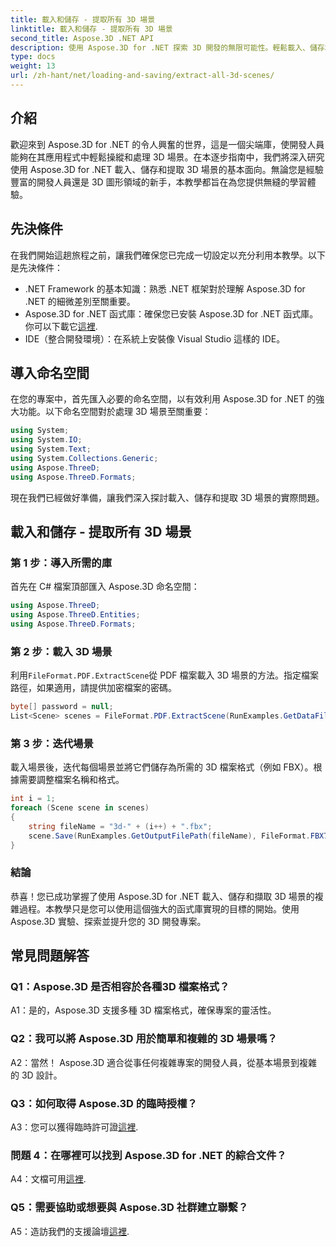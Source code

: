 ```yaml
---
title: 載入和儲存 - 提取所有 3D 場景
linktitle: 載入和儲存 - 提取所有 3D 場景
second_title: Aspose.3D .NET API
description: 使用 Aspose.3D for .NET 探索 3D 開發的無限可能性。輕鬆載入、儲存和提取場景。
type: docs
weight: 13
url: /zh-hant/net/loading-and-saving/extract-all-3d-scenes/
---
```

## 介紹

歡迎來到 Aspose.3D for .NET 的令人興奮的世界，這是一個尖端庫，使開發人員能夠在其應用程式中輕鬆操縱和處理 3D 場景。在本逐步指南中，我們將深入研究使用 Aspose.3D for .NET 載入、儲存和提取 3D 場景的基本面向。無論您是經驗豐富的開發人員還是 3D 圖形領域的新手，本教學都旨在為您提供無縫的學習體驗。

## 先決條件

在我們開始這趟旅程之前，讓我們確保您已完成一切設定以充分利用本教學。以下是先決條件：

- .NET Framework 的基本知識：熟悉 .NET 框架對於理解 Aspose.3D for .NET 的細微差別至關重要。
-  Aspose.3D for .NET 函式庫：確保您已安裝 Aspose.3D for .NET 函式庫。你可以下載它[這裡](https://releases.aspose.com/3d/net/).
- IDE（整合開發環境）：在系統上安裝像 Visual Studio 這樣的 IDE。

## 導入命名空間

在您的專案中，首先匯入必要的命名空間，以有效利用 Aspose.3D for .NET 的強大功能。以下命名空間對於處理 3D 場景至關重要：

```csharp
using System;
using System.IO;
using System.Text;
using System.Collections.Generic;
using Aspose.ThreeD;
using Aspose.ThreeD.Formats;
```

現在我們已經做好準備，讓我們深入探討載入、儲存和提取 3D 場景的實際問題。

## 載入和儲存 - 提取所有 3D 場景

### 第 1 步：導入所需的庫

首先在 C# 檔案頂部匯入 Aspose.3D 命名空間：

```csharp
using Aspose.ThreeD;
using Aspose.ThreeD.Entities;
using Aspose.ThreeD.Formats;
```

### 第 2 步：載入 3D 場景

利用`FileFormat.PDF.ExtractScene`從 PDF 檔案載入 3D 場景的方法。指定檔案路徑，如果適用，請提供加密檔案的密碼。

```csharp
byte[] password = null;
List<Scene> scenes = FileFormat.PDF.ExtractScene(RunExamples.GetDataFilePath("House_Design.pdf"), password);
```

### 第 3 步：迭代場景

載入場景後，迭代每個場景並將它們儲存為所需的 3D 檔案格式（例如 FBX）。根據需要調整檔案名稱和格式。

```csharp
int i = 1;
foreach (Scene scene in scenes)
{
    string fileName = "3d-" + (i++) + ".fbx";
    scene.Save(RunExamples.GetOutputFilePath(fileName), FileFormat.FBX7400ASCII);
}
```

### 結論

恭喜！您已成功掌握了使用 Aspose.3D for .NET 載入、儲存和擷取 3D 場景的複雜過程。本教學只是您可以使用這個強大的函式庫實現的目標的開始。使用 Aspose.3D 實驗、探索並提升您的 3D 開發專案。

## 常見問題解答

### Q1：Aspose.3D 是否相容於各種3D 檔案格式？

A1：是的，Aspose.3D 支援多種 3D 檔案格式，確保專案的靈活性。

### Q2：我可以將 Aspose.3D 用於簡單和複雜的 3D 場景嗎？

A2：當然！ Aspose.3D 適合從事任何複雜專案的開發人員，從基本場景到複雜的 3D 設計。

### Q3：如何取得 Aspose.3D 的臨時授權？

 A3：您可以獲得臨時許可證[這裡](https://purchase.aspose.com/temporary-license/).

### 問題 4：在哪裡可以找到 Aspose.3D for .NET 的綜合文件？

 A4：文檔可用[這裡](https://reference.aspose.com/3d/net/).

### Q5：需要協助或想要與 Aspose.3D 社群建立聯繫？

 A5：造訪我們的支援論壇[這裡](https://forum.aspose.com/c/3d/18).